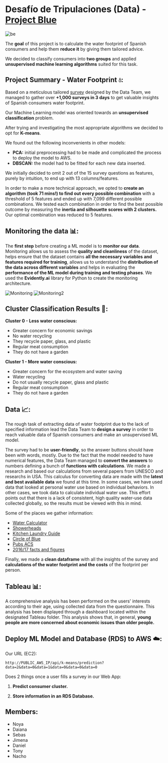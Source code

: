 # Desafío de Tripulaciones (Data) - <a href="https://lahuelladelagua.netlify.app" target="blank">Project Blue</a>
<img src="https://github.com/IgnacioGB1990/Data_Desafio/assets/55360078/f9c42553-192e-4d8e-a1b1-ca452c81cd59" alt="be" />

<!--
<a href="https://lahuelladelagua.netlify.app/" > <img src="https://github.com/IgnacioGB1990/Data_Desafio/assets/55360078/f9c42553-192e-4d8e-a1b1-ca452c81cd59" alt="be" /> </a>
-->

The **goal** of this project is to calculate the water footprint of Spanish consumers and help them **reduce it** by giving them tailored advice.

We decided to classify consumers into **two groups** and applied **unsupervised machine learning algorithms** suited for this task.





## Project Summary - Water Footprint 💧:

Based on a meticulous tailored <a target="_blank" href="https://form.typeform.com/to/zCsmiPAp">survey</a> designed by the Data Team, we managed to gather over **+1,000 surveys in 3 days** to get valuable insights of Spanish consumers water footprint.

Our Machine Learning model was oriented towards an **unsupervised classification** problem.

After trying and investigating the most appropriate algorithms we decided to opt for **K-means**.

We found out the following inconvenients in other models:
* **PCA:** initial preprocessing had to be made and complicated the process to deploy the model to AWS. 
* **DBSCAN:** the model had to be fitted for each new data inserted.

We initially decided to omit 2 out of the 15 survey questions as features, purely by intuition, to end up with 13 columns/features.

In order to make a more technical approach, we opted to **create an algorithm (took 71 mins!) to find out every possible combination** with a threshold of 5 features and ended up with 7,099 different possible combinations. We tested each combination in order to find the best possible outcome by measuring the **inertia and silhouette scores with 2 clusters.** Our optimal combination was reduced to 5 features. 


## Monitoring the data 📊:

The **first step** before creating a ML model is to **monitor our data**. Monitoring allows us to assess the **quality and cleanliness** of the dataset, helps ensure that the dataset contains **all the necessary variables and features required for training**, allows us to understand the **distribution of the data across different variables** and helps in evaluating the **performance of the ML model during training and testing phases**. We used the **Evidently.ai** library for Python to create the monitoring architecture.

![Monitoring](https://github.com/IgnacioGB1990/Data_Desafio/assets/122172490/e0e66fc6-2cc4-4aef-b445-808b41f36879)
![Monitoring2](https://github.com/IgnacioGB1990/Data_Desafio/assets/122172490/de1609c5-bc6d-46e9-8ab0-0d9650d39f93)

## Cluster Classification Results 👥:

**Cluster 0 - Less water conscious:**
* Greater concern for economic savings
* No water recycling
* They recycle paper, glass, and plastic
* Regular meat consumption
* They do not have a garden

**Cluster 1 - More water conscious:**
* Greater concern for the ecosystem and water saving 
* Water recycling
* Do not usually recycle paper, glass and plastic
* Regular meat consumption
* They do not have a garden

## Data 📈:

The rough task of extracting data of water footprint due to the lack of specified information lead the Data Team to **design a survey** in order to reach valuable data of Spanish consumers and make an unsupervised ML model.

The survey had to be **user-friendly**, so the answer buttons should have been with words, mostly. Due to the fact that the model needed to have numerical features, the Data Team managed to **convert the answers** to numbers defining a bunch of **functions with calculations**. We made a research and based our calculations from several papers from UNESCO and researchs in USA. This calculus for converting data are made with the **latest and best available data** we found at this time. In some cases, we have used data that looked at personal water use based on individual behaviors. In other cases, we took data to calculate individual water use. This effort points out that there is a lack of consistent, high quality water-use data collected globally, so the results must be viewed with this in mind.

Some of the places we gather information:

* <a href="https://www.watercalculator.org/wp-content/uploads/2020/04/WFC-Methodology-August-2020.pdf" target="blank">Water Calculator</a>
* <a href="https://www.watercalculator.org/wp-content/uploads/2020/04/WFC-Methodology-August-2020.pdf" target="blank">Showerheads</a>
* <a href="https://www.watercalculator.org/wp-content/uploads/2020/04/WFC-Methodology-August-2020.pdf" target="blank">Kitchen Laundry Guide</a>
* <a href="https://www.watercalculator.org/wp-content/uploads/2020/04/WFC-Methodology-August-2020.pdf" target="blank">Circle of Blue</a>
* <a href="https://www.watercalculator.org/wp-content/uploads/2020/04/WFC-Methodology-August-2020.pdf" target="blank">Pubs ACS</a>
* <a href="https://www.watercalculator.org/wp-content/uploads/2020/04/WFC-Methodology-August-2020.pdf" target="blank">2016/17 facts and figures</a>


<!--
~~~
- https://www.watercalculator.org/wp-content/uploads/2020/04/WFC-Methodology-August-2020.pdf
- https://www.epa.gov/watersense/showerheads
- https://www.epa.gov/sites/default/files/2017-10/documents/ws-commercialbuildings-waterscore-residential-kitchen-laundry-guide.pdf
- https://www.circleofblue.org/wp-content/uploads/2016/04/WRF_REU2016.pdf
- https://pubs.acs.org/doi/full/10.1021/es800367m
- https://www.epa.gov/sites/default/files/2019-11/documents/2016_and_2017_facts_and_figures_data_tables_0.pdf
~~~
-->
Finally, we made a **clean dataframe** with all the insights of the survey and **calculations of the water footprint and the costs** of the footprint per person.


## Tableau 📊:

A comprehensive analysis has been performed on the users' interests according to their age, using  collected data from the questionnaire. This analysis has been displayed through a dashboard located within the designated Tableau folder. This analysis shows that, in general, **young people are more concerned about economic issues than older people.**

## Deploy ML Model and Database (RDS) to AWS ☁️:

Our URL (EC2):

~~~
http://PUBLIC_AWS_IP/api/k-means/prediction?data=2&data=0&data=1&data=0&data=0&data=0
~~~

Does 2 things once a user fills a survey in our Web App:

1. **Predict consumer cluster.**


2. **Store information in an RDS Database.**

## Members:

* Noya
* Daiana
* Sebas
* Jimena
* Daniel
* Tony
* Nacho
